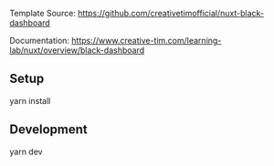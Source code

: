 Template Source: https://github.com/creativetimofficial/nuxt-black-dashboard

Documentation: https://www.creative-tim.com/learning-lab/nuxt/overview/black-dashboard

## Setup

yarn install

## Development

yarn dev
